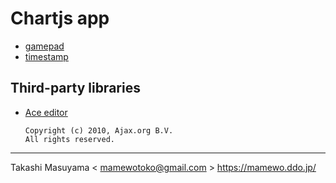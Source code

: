 # Chartjs app

* [gamepad](./gamepad)
* [timestamp](./timestamp/rq.html)


Third-party libraries
-----------------------

* [Ace editor](https://github.com/ajaxorg/ace)

    ```
    Copyright (c) 2010, Ajax.org B.V.
    All rights reserved.
    ```

----
Takashi Masuyama < mamewotoko@gmail.com >
https://mamewo.ddo.jp/
